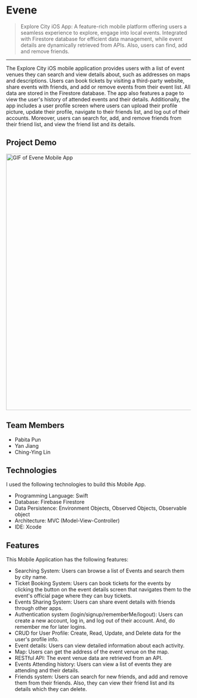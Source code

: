 # Evene

>Explore City iOS App: A feature-rich mobile platform offering users a seamless experience to explore, engage into local events. Integrated with Firestore database for efficient data management, while event details are dynamically retrieved from APIs. Also, users can find, add and remove friends.
<hr>
The Explore City iOS mobile application provides users with a list of event venues they can search and view details about, such as addresses on maps and descriptions. Users can book tickets by visiting a third-party website, share events with friends, and add or remove events from their event list. All data are stored in the Firestore database. The app also features a page to view the user's history of attended events and their details. Additionally, the app includes a user profile screen where users can upload their profile picture, update their profile, navigate to their friends list, and log out of their accounts. Moreover, users can search for, add, and remove friends from their friend list, and view the friend list and its details.


## Project Demo
<img src="https://github.com/Pabitapun23/Evene_G02/blob/main/Evene/Evene/ezgif.com-animated-gif-maker.gif" alt="GIF of Evene Mobile App" height="700" width="680">


## Team Members
* Pabita Pun
* Yan Jiang
* Ching-Ying Lin


## Technologies
I used the following technologies to build this Mobile App.
* Programming Language: Swift
* Database: Firebase Firestore
* Data Persistence: Environment Objects, Observed Objects, Observable object 
* Architecture: MVC (Model-View-Controller)
* IDE: Xcode
 

## Features
This Mobile Application has the following features:
* Searching System: Users can browse a list of Events and search them by city name.
* Ticket Booking System: Users can book tickets for the events by clicking the button on the event details screen that navigates them to the event's official page where they can buy tickets.
* Events Sharing System: Users can share event details with friends through other apps.
* Authentication system (login/signup/rememberMe/logout): Users can create a new account, log in, and log out of their account. And, do remember me for later logins.
* CRUD for User Profile: Create, Read, Update, and Delete data for the user's profile info.
* Event details: Users can view detailed information about each activity.
* Map: Users can get the address of the event venue on the map.
* RESTful API: The event venue data are retrieved from an API.
* Events Attending history: Users can view a list of events they are attending and their details.
* Friends system: Users can search for new friends, and add and remove them from their friends. Also, they can view their friend list and its details which they can delete.


